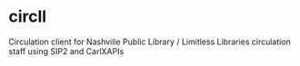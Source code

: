 # circll
Circulation client for Nashville Public Library / Limitless Libraries circulation staff using SIP2 and CarlXAPIs
